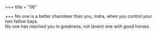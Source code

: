 +++
title = "06"

+++
No one is a better charioteer than you, Indra, when you control your  two fallow bays.  
No one has reached you in greatness, not (even) one with good horses.  